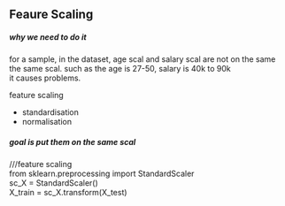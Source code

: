 ## Feaure Scaling

##### why we need to do it
for a sample, in the dataset, age scal and salary scal are not on the same the same scal. such as the age is 27-50, salary is 40k to 90k  
it causes problems.  

feature scaling  
- standardisation  
- normalisation  

##### goal is put them on the same scal  
///feature scaling  
from sklearn.preprocessing import StandardScaler  
sc_X = StandardScaler()  
X_train = sc_X.transform(X_test)  


